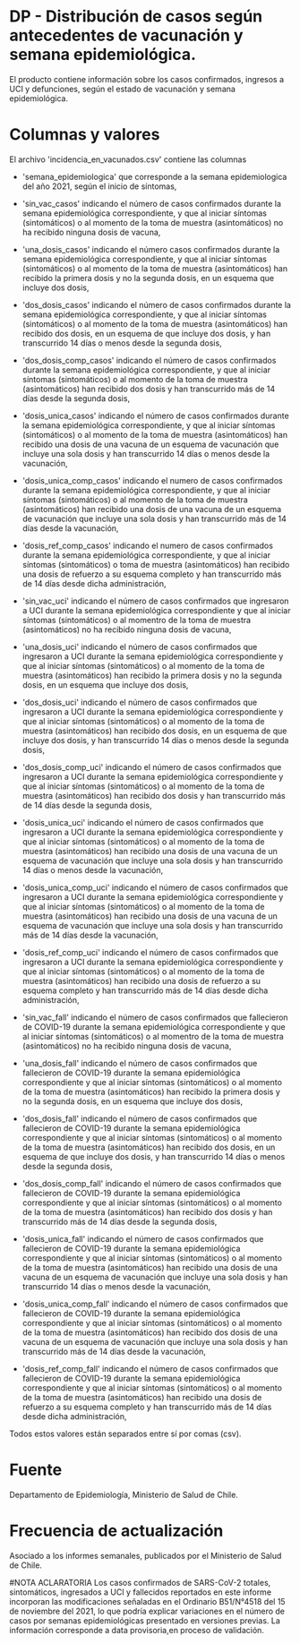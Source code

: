 # DP - Distribución de casos según antecedentes de vacunación y semana epidemiológica. 

El producto contiene información sobre los casos confirmados, ingresos a UCI y defunciones, según el estado de vacunación y semana epidemiológica.

# Columnas y valores
El archivo 'incidencia_en_vacunados.csv' contiene las columnas 

- 'semana_epidemiologica' que corresponde a la semana epidemiologica del año 2021, según el inicio de síntomas, 

- 'sin_vac_casos'  indicando el número de casos confirmados durante la semana epidemiológica correspondiente, y que al iniciar síntomas (sintomáticos) o al momento de la toma de muestra (asintomáticos) no ha recibido ninguna dosis de vacuna,

- 'una_dosis_casos' indicando el  número casos confirmados durante la semana epidemiológica correspondiente,  y que al iniciar síntomas (sintomáticos) o al momento de la toma de muestra (asintomáticos) han recibido la primera dosis y no la segunda dosis, en un esquema que incluye dos dosis,

- 'dos_dosis_casos' indicando el número de casos confirmados durante la semana epidemiológica correspondiente, y que al iniciar síntomas (sintomáticos) o al momento de la toma de muestra (asintomáticos)  han recibido dos dosis, en un esquema de que incluye dos dosis, y han transcurrido 14 días o menos desde la segunda dosis,

- 'dos_dosis_comp_casos' indicando el número de casos confirmados durante la semana epidemiológica correspondiente, y que al iniciar síntomas (sintomáticos) o al momento de la toma de muestra (asintomáticos) han recibido dos dosis y han transcurrido más de 14 días desde la segunda dosis,

- 'dosis_unica_casos' indicando el número de casos confirmados durante la semana epidemiológica correspondiente, y que al iniciar síntomas (sintomáticos) o  al momento de la toma de muestra (asintomáticos) han recibido una dosis de una vacuna de un esquema de vacunación que incluye una sola dosis y han transcurrido 14 días o menos desde la vacunación,

- 'dosis_unica_comp_casos' indicando el numero de casos confirmados durante la semana epidemiológica correspondiente, y que al iniciar síntomas (sintomáticos) o  al momento de la toma de muestra (asintomáticos) han recibido una dosis de una vacuna de un esquema de vacunación que incluye una sola dosis y han transcurrido más de 14 días desde la vacunación,

- 'dosis_ref_comp_casos' indicando el numero de casos confirmados durante la semana epidemiológica correspondiente, y que al iniciar síntomas (sintomáticos) o toma de muestra (asintomáticos) han recibido una dosis de refuerzo a su esquema completo y han transcurrido más de 14 días desde dicha administración,

- 'sin_vac_uci' indicando el número de casos confirmados que ingresaron a UCI durante la semana epidemiológica correspondiente y que al iniciar síntomas (sintomáticos) o al momentro de la toma de muestra (asintomáticos) no ha recibido ninguna dosis de vacuna,

- 'una_dosis_uci' indicando el número de casos confirmados que ingresaron a UCI durante la semana epidemiológica correspondiente y que al iniciar síntomas (sintomáticos) o al momento de la toma de muestra (asintomáticos) han recibido la primera dosis y no la segunda dosis, en un esquema que incluye dos dosis,

- 'dos_dosis_uci' indicando el número de casos confirmados que ingresaron a UCI durante la semana epidemiológica correspondiente y que al iniciar síntomas (sintomáticos) o al momento de la toma de muestra (asintomáticos)  han recibido dos dosis, en un esquema de que incluye dos dosis, y han transcurrido 14 días o menos desde la segunda dosis,

- 'dos_dosis_comp_uci'  indicando el número de casos confirmados que ingresaron a UCI durante la semana epidemiológica correspondiente y que al iniciar síntomas (sintomáticos) o al momento de la toma de muestra (asintomáticos) han recibido dos dosis y han transcurrido más de 14 días desde la segunda dosis,

- 'dosis_unica_uci' indicando el número de casos confirmados que ingresaron a UCI durante la semana epidemiológica correspondiente y que al iniciar síntomas (sintomáticos) o  al momento de la toma de muestra (asintomáticos) han recibido una dosis de una vacuna de un esquema de vacunación que incluye una sola dosis y han transcurrido 14 días o menos desde la vacunación,

- 'dosis_unica_comp_uci' indicando el número de casos confirmados que ingresaron a UCI durante la semana epidemiológica correspondiente y que al iniciar síntomas (sintomáticos) o al momento de la toma de muestra (asintomáticos) han recibido una dosis de una vacuna de un esquema de vacunación que incluye una sola dosis y han transcurrido más de 14 días desde la vacunación,

- 'dosis_ref_comp_uci' indicando el número de casos confirmados que ingresaron a UCI durante la semana epidemiológica correspondiente y que al iniciar síntomas (sintomáticos) o al momento de la toma de muestra (asintomáticos) han recibido una dosis de refuerzo a su esquema completo y han transcurrido más de 14 días desde dicha administración,

- 'sin_vac_fall' indicando el número de casos confirmados que fallecieron de COVID-19 durante la semana epidemiológica correspondiente y que al iniciar síntomas (sintomáticos) o al momentro de la toma de muestra (asintomáticos) no ha recibido ninguna dosis de vacuna,

- 'una_dosis_fall' indicando el número de casos confirmados que fallecieron de COVID-19 durante la semana epidemiológica correspondiente y que al iniciar síntomas (sintomáticos) o al momento de la toma de muestra (asintomáticos) han recibido la primera dosis y no la segunda dosis, en un esquema que incluye dos dosis,

- 'dos_dosis_fall' indicando el número de casos confirmados que fallecieron de COVID-19 durante la semana epidemiológica correspondiente y que al iniciar síntomas (sintomáticos) o al momento de la toma de muestra (asintomáticos)  han recibido dos dosis, en un esquema de que incluye dos dosis, y han transcurrido 14 días o menos desde la segunda dosis,

- 'dos_dosis_comp_fall' indicando el número de casos confirmados que fallecieron de COVID-19 durante la semana epidemiológica correspondiente y que al iniciar síntomas (sintomáticos) o al momento de la toma de muestra (asintomáticos) han recibido dos dosis y han transcurrido más de 14 días desde la segunda dosis,

- 'dosis_unica_fall' indicando el número de casos confirmados que fallecieron de COVID-19 durante la semana epidemiológica correspondiente y que al iniciar síntomas (sintomáticos) o  al momento de la toma de muestra (asintomáticos) han recibido una dosis de una vacuna de un esquema de vacunación que incluye una sola dosis y han transcurrido 14 días o menos desde la vacunación,

- 'dosis_unica_comp_fall' indicando el número de casos confirmados que fallecieron de COVID-19 durante la semana epidemiológica correspondiente y que al iniciar síntomas (sintomáticos) o al momento de la toma de muestra (asintomáticos) han recibido dos dosis de una vacuna de un esquema de vacunación que incluye una sola dosis y han transcurrido más de 14 días desde la vacunación,

- 'dosis_ref_comp_fall' indicando el número de casos confirmados que fallecieron de COVID-19 durante la semana epidemiológica correspondiente y que al iniciar síntomas (sintomáticos) o al momento de la toma de muestra (asintomáticos) han recibido una dosis de refuerzo a su esquema completo y han transcurrido más de 14 días desde dicha administración,

Todos estos valores están separados entre sí por comas (csv).

# Fuente
Departamento de Epidemiología, Ministerio de Salud de Chile. 

# Frecuencia de actualización
Asociado a los informes semanales, publicados por el Ministerio de Salud de Chile.

#NOTA ACLARATORIA
Los casos confirmados de SARS-CoV-2 totales, sintomáticos, ingresados a UCI y fallecidos reportados en este informe incorporan las modificaciones señaladas en el Ordinario B51/N°4518 del 15 de noviembre del 2021, lo que podría explicar variaciones en el número de casos por semanas epidemiológicas presentado en versiones previas. La información corresponde a data provisoria,en proceso de validación.


 